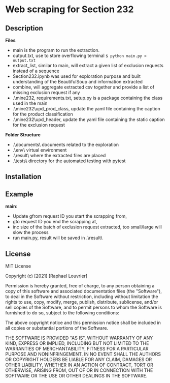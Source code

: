 # Web scraping for Section 232

## Description
**Files**
* main is the program to run the extraction.  
* output.txt, use to store overflowing terminal `$ python main.py > output.txt`
* extract_list, similar to main, will extract a given list of exclusion requests instead of a sequence  
* Section232.ipynb was used for exploration purpose and built understanding of the BeautifulSoup and information extracted
* combine, will aggregate extracted csv together and provide a list of missing exclusion request if any
* .\mine232\, requirements.txt, setup.py is a package containing the class used in the main
* .\mine232\upd_prod_class, update the yaml file containing the caption for the product classification
* .\mine232\upd_header, update the yaml file containing the static caption for the exclusion request

**Folder Structure**
* .\documents\ documents related to the exploration
* .\env\ virtual environment
* .\result\ where the extracted files are placed
* .\tests\ directory for the automated testing with pytest

## Installation

## Example
__main__: 
* Update gfrom request ID you start the scrapping from, 
* gto request ID you end the scrapping at, 
* inc size of the batch of exclusion request extracted, too small/large will slow the process
* run main.py, result will be saved in .\result\

## License
MIT License

Copyright (c) [2021] [Raphael Louvrier]

Permission is hereby granted, free of charge, to any person obtaining a copy
of this software and associated documentation files (the "Software"), to deal
in the Software without restriction, including without limitation the rights
to use, copy, modify, merge, publish, distribute, sublicense, and/or sell
copies of the Software, and to permit persons to whom the Software is
furnished to do so, subject to the following conditions:

The above copyright notice and this permission notice shall be included in all
copies or substantial portions of the Software.

THE SOFTWARE IS PROVIDED "AS IS", WITHOUT WARRANTY OF ANY KIND, EXPRESS OR
IMPLIED, INCLUDING BUT NOT LIMITED TO THE WARRANTIES OF MERCHANTABILITY,
FITNESS FOR A PARTICULAR PURPOSE AND NONINFRINGEMENT. IN NO EVENT SHALL THE
AUTHORS OR COPYRIGHT HOLDERS BE LIABLE FOR ANY CLAIM, DAMAGES OR OTHER
LIABILITY, WHETHER IN AN ACTION OF CONTRACT, TORT OR OTHERWISE, ARISING FROM,
OUT OF OR IN CONNECTION WITH THE SOFTWARE OR THE USE OR OTHER DEALINGS IN THE
SOFTWARE. 